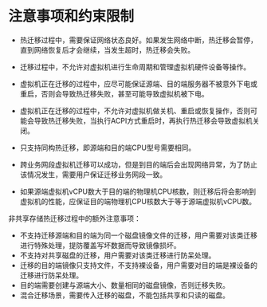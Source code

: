 # 注意事项和约束限制<a name="ZH-CN_TOPIC_0185970582"></a>

-   热迁移过程中，需要保证网络状态良好。如果发生网络中断，热迁移会暂停，直到网络恢复后才会继续，当发生超时，热迁移会失败。
-   迁移过程中，不允许对虚拟机进行生命周期和管理虚拟机硬件设备等操作。
-   虚拟机正在迁移的过程中，应尽可能保证源端、目的端服务器不被意外下电或重启，否则会导致热迁移失败，甚至可能导致虚拟机被下电。
-   虚拟机正在迁移的过程中，不允许对虚拟机做关机、重启或恢复操作，否则可能会导致热迁移失败，当执行ACPI方式重启时，再执行热迁移会导致虚拟机关闭。

-   只支持同构热迁移，即源端和目的端CPU型号需要相同。
-   跨业务网段虚拟机迁移可以成功，但是到目的端后会出现网络异常，为了防止该情况发生，需要用户保证迁移业务网段一致。
-   如果源端虚拟机vCPU数大于目的端的物理机CPU核数，则迁移后将会影响到虚拟机的性能，应保证目的端物理机CPU核数大于等于源端虚拟机vCPU数。

非共享存储热迁移过程中的额外注意事项：

-   不支持迁移源端和目的端为同一个磁盘镜像文件的迁移，用户需要对该类迁移进行特殊处理，提防覆盖写坏数据而导致镜像损坏。
-   不支持对共享磁盘的迁移，用户需要对该类迁移进行防呆处理。
-   迁移的目的端镜像只支持文件，不支持裸设备，用户需要对目的端是裸设备的迁移进行防呆处理。
-   目的端需要创建与源端大小、数量相同的磁盘镜像，否则迁移失败。
-   混合迁移场景，需要传入迁移的磁盘，不能包括共享和只读的磁盘。

